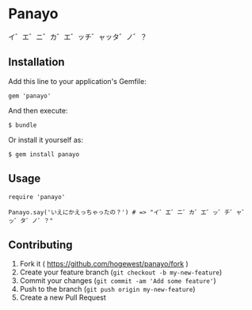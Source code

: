 # Panayo

イ゛エ゛ニ゛カ゛エ゛ッチ゛ャッタ゛ノ゛？

## Installation

Add this line to your application's Gemfile:

    gem 'panayo'

And then execute:

    $ bundle

Or install it yourself as:

    $ gem install panayo

## Usage

    require 'panayo'

    Panayo.say('いえにかえっちゃったの？') # => "イ゛エ゛ニ゛カ゛エ゛ッ゛チ゛ャ゛ッ゛タ゛ノ゛？"

## Contributing

1. Fork it ( https://github.com/hogewest/panayo/fork )
2. Create your feature branch (`git checkout -b my-new-feature`)
3. Commit your changes (`git commit -am 'Add some feature'`)
4. Push to the branch (`git push origin my-new-feature`)
5. Create a new Pull Request
